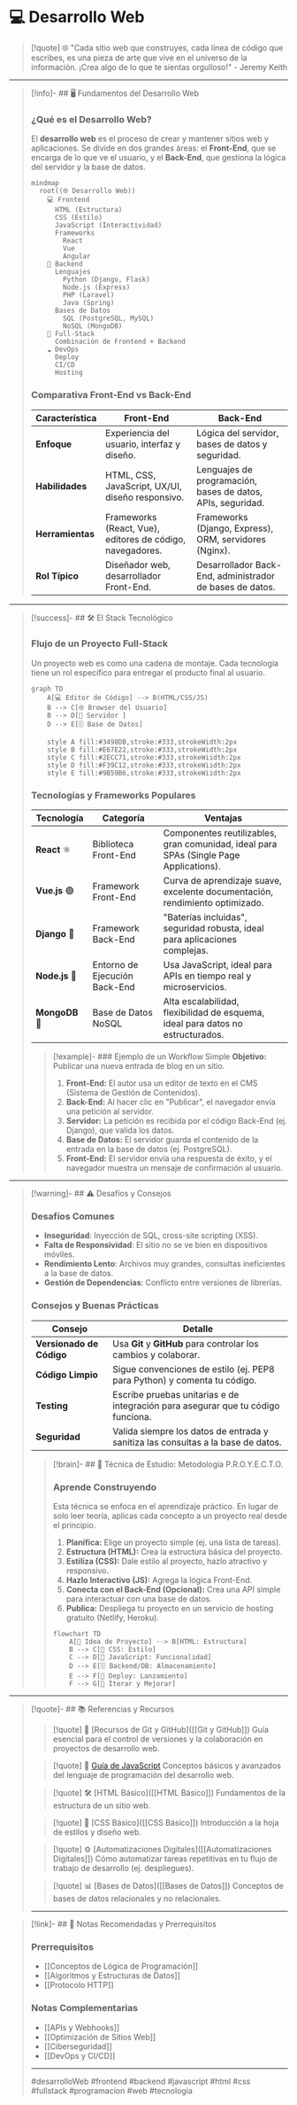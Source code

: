 # 💻 Desarrollo Web

> [!quote] 🌐 "Cada sitio web que construyes, cada línea de código que escribes, es una pieza de arte que vive en el universo de la información. ¡Crea algo de lo que te sientas orgulloso!" - Jeremy Keith

---

> [!info]- ## 🖥️ Fundamentos del Desarrollo Web
> 
> ### ¿Qué es el Desarrollo Web?
> 
> El **desarrollo web** es el proceso de crear y mantener sitios web y aplicaciones. Se divide en dos grandes áreas: el **Front-End**, que se encarga de lo que ve el usuario, y el **Back-End**, que gestiona la lógica del servidor y la base de datos.
> 
> ```mermaid
> mindmap
>   root((🌐 Desarrollo Web))
>     💻 Frontend
>       HTML (Estructura)
>       CSS (Estilo)
>       JavaScript (Interactividad)
>       Frameworks
>         React
>         Vue
>         Angular
>     🧠 Backend
>       Lenguajes
>         Python (Django, Flask)
>         Node.js (Express)
>         PHP (Laravel)
>         Java (Spring)
>       Bases de Datos
>         SQL (PostgreSQL, MySQL)
>         NoSQL (MongoDB)
>     🚀 Full-Stack
>       Combinación de Frontend + Backend
>     ☁️ DevOps
>       Deploy
>       CI/CD
>       Hosting
> ```
> 
> ### Comparativa Front-End vs Back-End
> 
> |Característica|Front-End|Back-End|
> |---|---|---|
> |**Enfoque**|Experiencia del usuario, interfaz y diseño.|Lógica del servidor, bases de datos y seguridad.|
> |**Habilidades**|HTML, CSS, JavaScript, UX/UI, diseño responsivo.|Lenguajes de programación, bases de datos, APIs, seguridad.|
> |**Herramientas**|Frameworks (React, Vue), editores de código, navegadores.|Frameworks (Django, Express), ORM, servidores (Nginx).|
> |**Rol Típico**|Diseñador web, desarrollador Front-End.|Desarrollador Back-End, administrador de bases de datos.|

---

> [!success]- ## 🛠️ El Stack Tecnológico
> 
> ### Flujo de un Proyecto Full-Stack
> 
> Un proyecto web es como una cadena de montaje. Cada tecnología tiene un rol específico para entregar el producto final al usuario.
> 
> ```mermaid
> graph TD
>     A[💻 Editor de Código] --> B(HTML/CSS/JS)
>     B --> C[🌐 Browser del Usuario]
>     B --> D[🚀 Servidor ]
>     D --> E[🗄️ Base de Datos]
>     
>     style A fill:#3498DB,stroke:#333,strokeWidth:2px
>     style B fill:#E67E22,stroke:#333,strokeWidth:2px
>     style C fill:#2ECC71,stroke:#333,strokeWiidth:2px
>     style D fill:#F39C12,stroke:#333,strokeWiidth:2px
>     style E fill:#9B59B6,stroke:#333,strokeWiidth:2px
> ```
> 
> ### Tecnologías y Frameworks Populares
> 
> |Tecnología|Categoría|Ventajas|
> |---|---|---|
> |**React** ⚛️|Biblioteca Front-End|Componentes reutilizables, gran comunidad, ideal para SPAs (Single Page Applications).|
> |**Vue.js** 🟢|Framework Front-End|Curva de aprendizaje suave, excelente documentación, rendimiento optimizado.|
> |**Django** 🐍|Framework Back-End|"Baterías incluidas", seguridad robusta, ideal para aplicaciones complejas.|
> |**Node.js** 🧰|Entorno de Ejecución Back-End|Usa JavaScript, ideal para APIs en tiempo real y microservicios.|
> |**MongoDB** 🍃|Base de Datos NoSQL|Alta escalabilidad, flexibilidad de esquema, ideal para datos no estructurados.|
> 
> > [!example]- ### Ejemplo de un Workflow Simple
> > **Objetivo:** Publicar una nueva entrada de blog en un sitio.
> > 
> > 1.  **Front-End:** El autor usa un editor de texto en el CMS (Sistema de Gestión de Contenidos).
> > 2.  **Back-End:** Al hacer clic en "Publicar", el navegador envía una petición al servidor.
> > 3.  **Servidor:** La petición es recibida por el código Back-End (ej. Django), que valida los datos.
> > 4.  **Base de Datos:** El servidor guarda el contenido de la entrada en la base de datos (ej. PostgreSQL).
> > 5.  **Front-End:** El servidor envía una respuesta de éxito, y el navegador muestra un mensaje de confirmación al usuario.

---

> [!warning]- ## ⚠️ Desafíos y Consejos
> 
> ### Desafíos Comunes
> 
> - **Inseguridad**: Inyección de SQL, cross-site scripting (XSS).
> - **Falta de Responsividad**: El sitio no se ve bien en dispositivos móviles.
> - **Rendimiento Lento**: Archivos muy grandes, consultas ineficientes a la base de datos.
> - **Gestión de Dependencias**: Conflicto entre versiones de librerías.
> 
> ### Consejos y Buenas Prácticas
> 
> |Consejo|Detalle|
> |---|---|
> |**Versionado de Código**|Usa **Git** y **GitHub** para controlar los cambios y colaborar.|
> |**Código Limpio**|Sigue convenciones de estilo (ej. PEP8 para Python) y comenta tu código.|
> |**Testing**|Escribe pruebas unitarias e de integración para asegurar que tu código funciona.|
> |**Seguridad**|Valida siempre los datos de entrada y sanitiza las consultas a la base de datos.|
> 
> > [!brain]- ## 🎯 Técnica de Estudio: Metodología P.R.O.Y.E.C.T.O.
> > 
> > ### Aprende Construyendo
> > 
> > Esta técnica se enfoca en el aprendizaje práctico. En lugar de solo leer teoría, aplicas cada concepto a un proyecto real desde el principio.
> > 
> > 1.  **Planifica:** Elige un proyecto simple (ej. una lista de tareas).
> > 2.  **Estructura (HTML):** Crea la estructura básica del proyecto.
> > 3.  **Estiliza (CSS):** Dale estilo al proyecto, hazlo atractivo y responsivo.
> > 4.  **Hazlo Interactivo (JS):** Agrega la lógica Front-End.
> > 5.  **Conecta con el Back-End (Opcional):** Crea una API simple para interactuar con una base de datos.
> > 6.  **Publica:** Despliega tu proyecto en un servicio de hosting gratuito (Netlify, Heroku).
> > 
> > ```mermaid
> > flowchart TD
> >     A[🤔 Idea de Proyecto] --> B[HTML: Estructura]
> >     B --> C[🎨 CSS: Estilo]
> >     C --> D[🧩 JavaScript: Funcionalidad]
> >     D --> E[🗄️ Backend/DB: Almacenamiento]
> >     E --> F[🚀 Deploy: Lanzamiento]
> >     F --> G[🔄 Iterar y Mejorar]
> > ```

---

> [!quote]- ## 📚 Referencias y Recursos
> 
> > [!quote] 📄 [Recursos de Git y GitHub]([[Git y GitHub]])
> > Guía esencial para el control de versiones y la colaboración en proyectos de desarrollo web.
> 
> > [!quote] 🔗 [Guía de JavaScript]([[JavaScript]])
> > Conceptos básicos y avanzados del lenguaje de programación del desarrollo web.
> 
> > [!quote] 🛠️ [HTML Básico]([[HTML Básico]])
> > Fundamentos de la estructura de un sitio web.
> 
> > [!quote] 🎨 [CSS Básico]([[CSS Básico]])
> > Introducción a la hoja de estilos y diseño web.
> 
> > [!quote] ⚙️ [Automatizaciones Digitales]([[Automatizaciones Digitales]])
> > Cómo automatizar tareas repetitivas en tu flujo de trabajo de desarrollo (ej. despliegues).
> 
> > [!quote] 📊 [Bases de Datos]([[Bases de Datos]])
> > Conceptos de bases de datos relacionales y no relacionales.
> 
> ---

> [!link]- ## 🔗 Notas Recomendadas y Prerrequisitos
> 
> ### Prerrequisitos
> 
> - [[Conceptos de Lógica de Programación]]
> - [[Algoritmos y Estructuras de Datos]]
> - [[Protocolo HTTP]]
> 
> ### Notas Complementarias
> 
> - [[APIs y Webhooks]]
> - [[Optimización de Sitios Web]]
> - [[Ciberseguridad]]
> - [[DevOps y CI/CD]]
> 
> ---
> 
> #desarrolloWeb #frontend #backend #javascript #html #css #fullstack #programacion #web #tecnologia